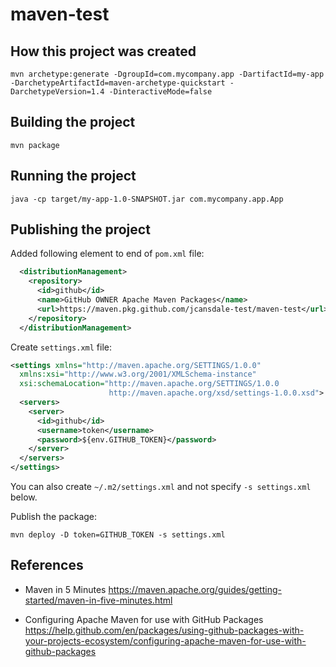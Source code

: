 # maven-test

## How this project was created

```
mvn archetype:generate -DgroupId=com.mycompany.app -DartifactId=my-app -DarchetypeArtifactId=maven-archetype-quickstart -DarchetypeVersion=1.4 -DinteractiveMode=false
```

## Building the project

```
mvn package
```

## Running the project

```
java -cp target/my-app-1.0-SNAPSHOT.jar com.mycompany.app.App
```

## Publishing the project

Added following element to end of `pom.xml` file:

```xml
  <distributionManagement>
    <repository>
      <id>github</id>
      <name>GitHub OWNER Apache Maven Packages</name>
      <url>https://maven.pkg.github.com/jcansdale-test/maven-test</url>
    </repository>
  </distributionManagement>
```

Create `settings.xml` file:

```xml
<settings xmlns="http://maven.apache.org/SETTINGS/1.0.0"
  xmlns:xsi="http://www.w3.org/2001/XMLSchema-instance"
  xsi:schemaLocation="http://maven.apache.org/SETTINGS/1.0.0
                      http://maven.apache.org/xsd/settings-1.0.0.xsd">
  <servers>
    <server>
      <id>github</id>
      <username>token</username>
      <password>${env.GITHUB_TOKEN}</password>
    </server>
  </servers>
</settings>
```

You can also create `~/.m2/settings.xml` and not specify `-s settings.xml` below.

Publish the package:

```
mvn deploy -D token=GITHUB_TOKEN -s settings.xml
```

## References

- Maven in 5 Minutes
https://maven.apache.org/guides/getting-started/maven-in-five-minutes.html

- Configuring Apache Maven for use with GitHub Packages
https://help.github.com/en/packages/using-github-packages-with-your-projects-ecosystem/configuring-apache-maven-for-use-with-github-packages
